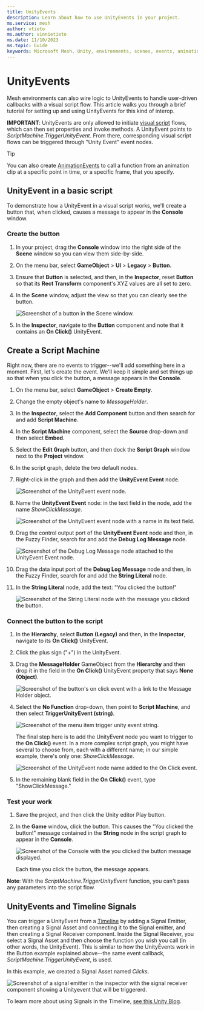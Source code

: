 ```yaml
---
title: UnityEvents
description: Learn about how to use UnityEvents in your project.
ms.service: mesh
author: vtieto
ms.author: vinnietieto
ms.date: 11/10/2023
ms.topic: Guide
keywords: Microsoft Mesh, Unity, environments, scenes, events, animations, timelines, unityevents, animationevents, scripting, script graph, science building
---
```


# UnityEvents

Mesh environments can also wire logic to UnityEvents to handle user-driven callbacks with a visual script flow. This article walks you through a brief tutorial for setting up and using UnityEvents for this kind of interop.

**IMPORTANT**: UnityEvents are only allowed to initiate [visual script](visual-scripting/visual-scripting-overview.md) flows, which can then set properties and invoke methods. A UnityEvent points to *ScriptMachine.TriggerUnityEvent*. From there, corresponding visual script flows can be triggered through "Unity Event" event nodes.

> [!TIP]
> You can also create [AnimationEvents](./animationevents.md) to call a function from an animation clip at a specific point in time, or a specific frame, that you specify.

## UnityEvent in a basic script

To demonstrate how a UnityEvent in a visual script works, we'll create a button that, when clicked, causes a message to appear in the **Console** window.

### Create the button

1. In your project, drag the **Console** window into the right side of the **Scene** window so you can view them side-by-side.
1. On the menu bar, select **GameObject** > **UI** > **Legacy** > **Button.**
1. Ensure that **Button** is selected, and then, in the **Inspector**, reset **Button** so that its **Rect Transform** component's XYZ values are all set to zero.
1. In the **Scene** window, adjust the view so that you can clearly see the button.

    ![Screenshot of a button in the Scene window.](../../media/enhance-your-environment/unityevents/001-button.png)

1. In the **Inspector**, navigate to the **Button** component and note that it contains an **On Click()** UnityEvent. 

## Create a Script Machine

Right now, there are no events to trigger--we'll add something here in a moment. First, let's create the event. We'll keep it simple and set things up so that when you click the button, a message appears in the **Console**.

1. On the menu bar, select **GameObject** > **Create Empty**.
1. Change the empty object's name to *MessageHolder*.
1. In the **Inspector**, select the **Add Component** button and then search for and add **Script Machine**.
1. In the **Script Machine** component, select the **Source** drop-down and then select **Embed**.
1. Select the **Edit Graph** button, and then dock the **Script Graph** window next to the **Project** window.
1. In the script graph, delete the two default nodes.
1. Right-click in the graph and then add the **UnityEvent Event** node.

    ![Screenshot of the UnityEvent event node.](../../media/enhance-your-environment/unityevents/002-unityevent-event.png)

1. Name the **UnityEvent Event** node: in the text field in the node, add the name *ShowClickMessage*.

    ![Screenshot of the UnityEvent event node with a name in its text field.](../../media/enhance-your-environment/unityevents/005-unityevent-event-node-with-name.png)

1. Drag the control output port of the **UnityEvent Event** node and then, in the Fuzzy Finder, search for and add the **Debug Log Message** node.

    ![Screenshot of the Debug Log Message node attached to the UnityEvent Event node.](../../media/enhance-your-environment/unityevents/003-debug-log-node.png)

1. Drag the data input port of the **Debug Log Message** node and then, in the Fuzzy Finder, search for and add the **String Literal** node.
1. In the **String Literal** node, add the text: "You clicked the button!"

    ![Screenshot of the String Literal node with the message you clicked the button.](../../media/enhance-your-environment/unityevents/006-string-node-with-message.png)

### Connect the button to the script

1. In the **Hierarchy**, select **Button (Legacy)** and then, in the **Inspector**, navigate to its **On Click()** UnityEvent.
1. Click the plus sign ("+") in the UnityEvent.
1. Drag the **MessageHolder** GameObject from the **Hierarchy** and then drop it in the field in the **On Click()** UnityEvent property that says **None (Object)**.

    ![Screenshot of the button's on click event with a link to the Message Holder object.](../../media/enhance-your-environment/unityevents/007-messageholder-in-onclick-event.png)

1. Select the **No Function** drop-down, then point to **Script Machine**, and then select **TriggerUnityEvent (string)**.

    ![Screenshot of the menu item trigger unity event string.](../../media/enhance-your-environment/unityevents/008-trigger-unity-event-string.png)

    The final step here is to add the UnityEvent node you want to trigger to the **On Click()** event. In a more complex script graph, you might have several to choose from, each with a different name; in our simple example, there's only one: *ShowClickMessage*.

    ![Screenshot of the UnityEvent node name added to the On Click event.](../../media/enhance-your-environment/unityevents/009-add-node-name-to-onclick.png)

1. In the remaining blank field in the **On Click()** event, type "ShowClickMessage."

### Test your work

1. Save the project, and then click the Unity editor Play button.
1. In the **Game** window, click the button. This causes the "You clicked the button!" message contained in the **String** node in the script graph to appear in the **Console**.

    ![Screenshot of the Console with the you clicked the button message displayed.](../../media/enhance-your-environment/unityevents/010-message-appears-in-console.png)

    Each time you click the button, the message appears.

**Note**: With the *ScriptMachine.TriggerUnityEvent* function, you can't pass any parameters into the script flow.

## UnityEvents and Timeline Signals

You can trigger a UnityEvent from a [Timeline](../enhance-your-environment/multi-room-sync.md#controlling-a-timeline-animation-in-an-event) by adding a Signal Emitter, then creating a Signal Asset and connecting it to the Signal emitter, and then creating a Signal Receiver component. Inside the Signal Receiver, you select a Signal Asset and then choose the function you wish you call (in other words, the UnityEvent). This is similar to how the UnityEvents work in the Button example explained above--the same event callback, *ScriptMachine.TriggerUnityEvent*, is used.

In this example, we created a Signal Asset named *Clicks*.

![Screenshot of a signal emitter in the inspector with the signal receiver component showing a Unityevent that will be triggererd.](../../media/enhance-your-environment/unityevents/011-signal-emitter.png)

To learn more about using Signals in the Timeline, [see this Unity Blog](https://blog.unity.com/engine-platform/how-to-use-timeline-signals).
